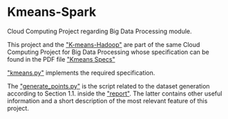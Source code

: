 # Kmeans-Spark

Cloud Computing Project regarding Big Data Processing module.

This project and the [ "K-means-Hadoop"](https://github.com/lossi771/K-means-Hadoop/) are part of the same Cloud Computing Project for Big Data Processing whose specification can be found in the PDF file [ "Kmeans Specs"](https://github.com/lossi771/Kmeans-Spark/blob/master/Kmeans%20Specs.pdf)

["kmeans.py"](https://github.com/lossi771/Kmeans-Spark/blob/master/kmeans.py) implements the required specification.
 
The ["generate_points.py"](https://github.com/lossi771/Kmeans-Spark/blob/master/generate_points.py) is the script related to the dataset generation according to Section 1.1. inside the [ "report"](https://github.com/lossi771/Kmeans-Spark/blob/master/report.pdf). The latter contains other useful information and a short description of the most relevant feature of this project.
